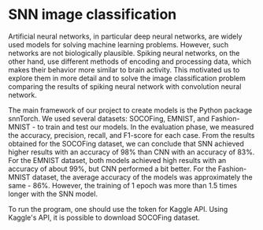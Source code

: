 # SNN image classification

Artificial neural networks, in particular deep neural networks, are widely used models for solving machine learning problems. However, such networks are not biologically plausible. Spiking neural networks, on the other hand, use different methods of encoding and processing data, which makes their behavior more similar to brain activity. This motivated us to explore them in more detail and to solve the image classification problem comparing the results of spiking neural network with convolution neural network.

The main framework of our project to create models is the Python package snnTorch. We used several datasets: SOCOFing, EMNIST, and Fashion-MNIST - to train and test our models. In the evaluation phase, we measured the accuracy, precision, recall, and F1-score for each case. From the results obtained for the SOCOFing dataset, we can conclude that SNN achieved higher results with an accuracy of 98% than CNN with an accuracy of 83%. For the EMNIST dataset, both models achieved high results with an accuracy of about 99%, but CNN performed a bit better. For the Fashion-MNIST dataset, the average accuracy of the models was approximately the same - 86%. However, the training of 1 epoch was more than 1.5 times longer with the SNN model.

To run the program, one should use the token for Kaggle API. Using Kaggle's API, it is possible to download SOCOFing dataset.
